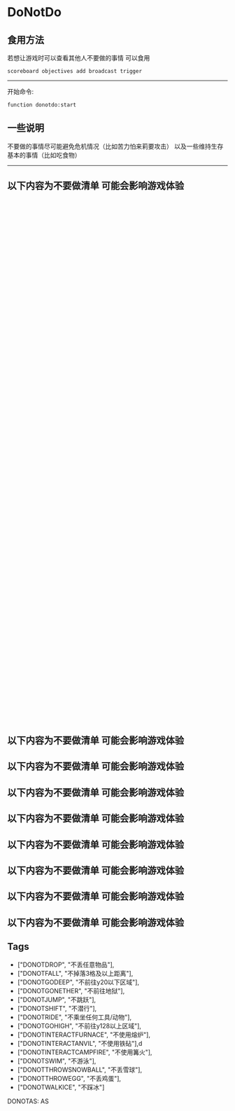 # DoNotDo

## 食用方法
若想让游戏时可以查看其他人不要做的事情
可以食用
```
scoreboard objectives add broadcast trigger
```
***
开始命令:
```
function donotdo:start
```
## 一些说明
不要做的事情尽可能避免危机情况（比如苦力怕来莉要攻击）
以及一些维持生存基本的事情（比如吃食物）

***
## 以下内容为不要做清单 可能会影响游戏体验 
<br><br><br><br><br><br><br><br><br><br><br><br><br><br><br><br><br><br><br><br><br><br><br><br>
<br><br><br><br><br><br><br><br><br><br><br><br><br><br><br><br><br><br><br><br><br><br>
<br><br><br><br><br><br><br><br><br><br><br><br><br><br><br><br>
<br><br><br><br><br><br><br><br>

## 以下内容为不要做清单 可能会影响游戏体验 
## 以下内容为不要做清单 可能会影响游戏体验 
## 以下内容为不要做清单 可能会影响游戏体验 
## 以下内容为不要做清单 可能会影响游戏体验 

## 以下内容为不要做清单 可能会影响游戏体验 
## 以下内容为不要做清单 可能会影响游戏体验 
## 以下内容为不要做清单 可能会影响游戏体验 
## 以下内容为不要做清单 可能会影响游戏体验 
## Tags
* ["DONOTDROP", "不丢任意物品"],
* ["DONOTFALL", "不掉落3格及以上距离"],
* ["DONOTGODEEP", "不前往y20以下区域"],
* ["DONOTGONETHER", "不前往地狱"],
* ["DONOTJUMP", "不跳跃"],
* ["DONOTSHIFT", "不潜行"],
* ["DONOTRIDE", "不乘坐任何工具/动物"],
* ["DONOTGOHIGH", "不前往y128以上区域"],
* ["DONOTINTERACTFURNACE", "不使用熔炉"],
* ["DONOTINTERACTANVIL", "不使用铁砧"],d
* ["DONOTINTERACTCAMPFIRE", "不使用篝火"],
* ["DONOTSWIM", "不游泳"],
* ["DONOTTHROWSNOWBALL", "不丢雪球"],
* ["DONOTTHROWEGG", "不丢鸡蛋"],
* ["DONOTWALKICE", "不踩冰"]

DONOTAS: AS